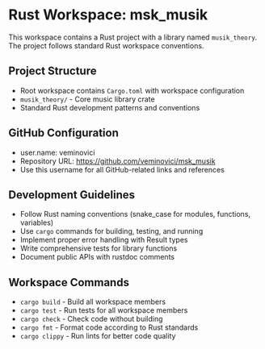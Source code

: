 <!-- Use this file to provide workspace-specific custom instructions to Copilot. For more details, visit https://code.visualstudio.com/docs/copilot/copilot-customization#_use-a-githubcopilotinstructionsmd-file -->

# Rust Workspace: msk_musik

This workspace contains a Rust project with a library named `musik_theory`. The project follows standard Rust workspace conventions.

## Project Structure

- Root workspace contains `Cargo.toml` with workspace configuration
- `musik_theory/` - Core music library crate
- Standard Rust development patterns and conventions

## GitHub Configuration

- user.name: veminovici
- Repository URL: https://github.com/veminovici/msk_musik
- Use this username for all GitHub-related links and references

## Development Guidelines

- Follow Rust naming conventions (snake_case for modules, functions, variables)
- Use `cargo` commands for building, testing, and running
- Implement proper error handling with Result types
- Write comprehensive tests for library functions
- Document public APIs with rustdoc comments

## Workspace Commands

- `cargo build` - Build all workspace members
- `cargo test` - Run tests for all workspace members
- `cargo check` - Check code without building
- `cargo fmt` - Format code according to Rust standards
- `cargo clippy` - Run lints for better code quality
